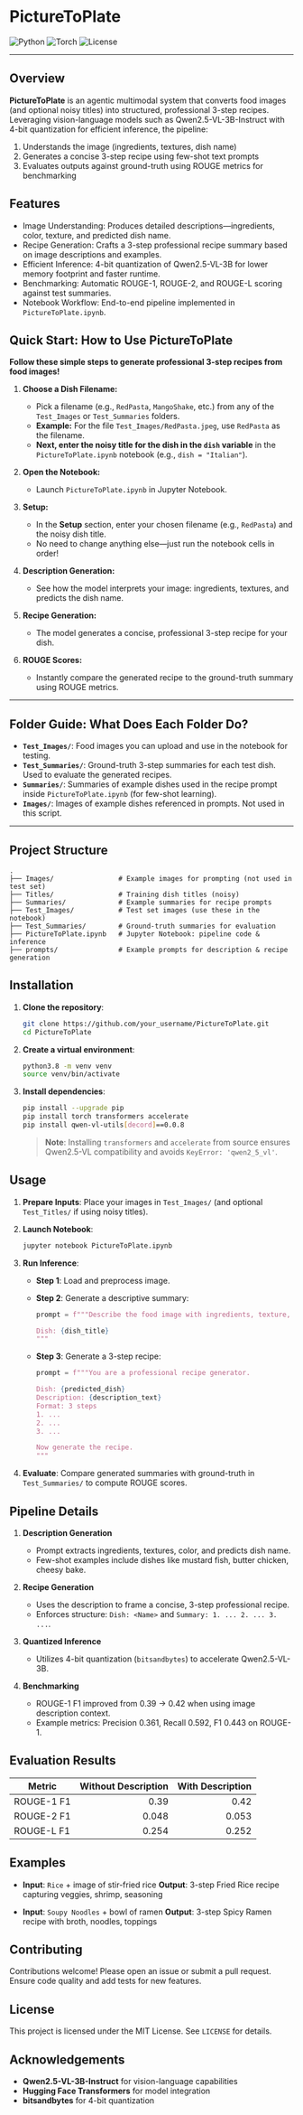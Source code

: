 # PictureToPlate

![Python](https://img.shields.io/badge/Python-3.8%2B-blue) ![Torch](https://img.shields.io/badge/torch-1.12.0+-red) ![License](https://img.shields.io/badge/license-MIT-green)

---

## Overview

**PictureToPlate** is an agentic multimodal system that converts food images (and optional noisy titles) into structured, professional 3-step recipes. Leveraging vision-language models such as Qwen2.5-VL-3B-Instruct with 4-bit quantization for efficient inference, the pipeline:
1. Understands the image (ingredients, textures, dish name)  
2. Generates a concise 3-step recipe using few-shot text prompts  
3. Evaluates outputs against ground-truth using ROUGE metrics for benchmarking  

## Features

- Image Understanding: Produces detailed descriptions—ingredients, color, texture, and predicted dish name.  
- Recipe Generation: Crafts a 3-step professional recipe summary based on image descriptions and examples.  
- Efficient Inference: 4-bit quantization of Qwen2.5-VL-3B for lower memory footprint and faster runtime.  
- Benchmarking: Automatic ROUGE-1, ROUGE-2, and ROUGE-L scoring against test summaries.  
- Notebook Workflow: End-to-end pipeline implemented in `PictureToPlate.ipynb`.  

## Quick Start: How to Use PictureToPlate

**Follow these simple steps to generate professional 3-step recipes from food images!**

1. **Choose a Dish Filename:**
   - Pick a filename (e.g., `RedPasta`, `MangoShake`, etc.) from any of the `Test_Images` or `Test_Summaries` folders.
   - **Example:** For the file `Test_Images/RedPasta.jpeg`, use `RedPasta` as the filename.
   - **Next, enter the noisy title for the dish in the `dish` variable** in the `PictureToPlate.ipynb` notebook (e.g., `dish = "Italian"`).

2. **Open the Notebook:**
   - Launch `PictureToPlate.ipynb` in Jupyter Notebook.

3. **Setup:**
   - In the **Setup** section, enter your chosen filename (e.g., `RedPasta`) and the noisy dish title.
   - No need to change anything else—just run the notebook cells in order!

4. **Description Generation:**
   - See how the model interprets your image: ingredients, textures, and predicts the dish name.

5. **Recipe Generation:**
   - The model generates a concise, professional 3-step recipe for your dish.

6. **ROUGE Scores:**
   - Instantly compare the generated recipe to the ground-truth summary using ROUGE metrics.

---

## Folder Guide: What Does Each Folder Do?

- **`Test_Images/`**: Food images you can upload and use in the notebook for testing.
- **`Test_Summaries/`**: Ground-truth 3-step summaries for each test dish. Used to evaluate the generated recipes.
- **`Summaries/`**: Summaries of example dishes used in the recipe prompt inside `PictureToPlate.ipynb` (for few-shot learning).
- **`Images/`**: Images of example dishes referenced in prompts. Not used in this script.

---

## Project Structure

```plaintext
.
├── Images/                # Example images for prompting (not used in test set)
├── Titles/                # Training dish titles (noisy)
├── Summaries/             # Example summaries for recipe prompts
├── Test_Images/           # Test set images (use these in the notebook)
├── Test_Summaries/        # Ground-truth summaries for evaluation
├── PictureToPlate.ipynb   # Jupyter Notebook: pipeline code & inference
├── prompts/               # Example prompts for description & recipe generation
```

## Installation

1. **Clone the repository**:

   ```bash
   git clone https://github.com/your_username/PictureToPlate.git
   cd PictureToPlate
   ```

2. **Create a virtual environment**:

   ```bash
   python3.8 -m venv venv
   source venv/bin/activate
   ```

3. **Install dependencies**:

   ```bash
   pip install --upgrade pip
   pip install torch transformers accelerate
   pip install qwen-vl-utils[decord]==0.0.8
   ```

   > **Note**: Installing `transformers` and `accelerate` from source ensures Qwen2.5-VL compatibility and avoids `KeyError: 'qwen2_5_vl'`.

## Usage

1. **Prepare Inputs**: Place your images in `Test_Images/` (and optional `Test_Titles/` if using noisy titles).
2. **Launch Notebook**:

   ```bash
   jupyter notebook PictureToPlate.ipynb
   ```
3. **Run Inference**:

   * **Step 1**: Load and preprocess image.
   * **Step 2**: Generate a descriptive summary:

     ```python
     prompt = f"""Describe the food image with ingredients, texture, etc.

     Dish: {dish_title}
     """
     ```
   * **Step 3**: Generate a 3-step recipe:

     ```python
     prompt = f"""You are a professional recipe generator.

     Dish: {predicted_dish}
     Description: {description_text}
     Format: 3 steps
     1. ...
     2. ...
     3. ...

     Now generate the recipe.
     """
     ```
4. **Evaluate**: Compare generated summaries with ground-truth in `Test_Summaries/` to compute ROUGE scores.

## Pipeline Details

1. **Description Generation**

   * Prompt extracts ingredients, textures, color, and predicts dish name.
   * Few-shot examples include dishes like mustard fish, butter chicken, cheesy bake.

2. **Recipe Generation**

   * Uses the description to frame a concise, 3-step professional recipe.
   * Enforces structure: `Dish: <Name>` and `Summary: 1. ... 2. ... 3. ...`.

3. **Quantized Inference**

   * Utilizes 4-bit quantization (`bitsandbytes`) to accelerate Qwen2.5-VL-3B.

4. **Benchmarking**

   * ROUGE-1 F1 improved from 0.39 → 0.42 when using image description context.
   * Example metrics: Precision 0.361, Recall 0.592, F1 0.443 on ROUGE-1.

## Evaluation Results

| Metric     | Without Description | With Description |
| ---------- | ------------------: | ---------------: |
| ROUGE-1 F1 |                0.39 |             0.42 |
| ROUGE-2 F1 |               0.048 |            0.053 |
| ROUGE-L F1 |               0.254 |            0.252 |

## Examples

* **Input**: `Rice` + image of stir-fried rice
  **Output**: 3-step Fried Rice recipe capturing veggies, shrimp, seasoning

* **Input**: `Soupy Noodles` + bowl of ramen
  **Output**: 3-step Spicy Ramen recipe with broth, noodles, toppings

## Contributing

Contributions welcome! Please open an issue or submit a pull request. Ensure code quality and add tests for new features.

## License

This project is licensed under the MIT License. See `LICENSE` for details.

## Acknowledgements

* **Qwen2.5-VL-3B-Instruct** for vision-language capabilities
* **Hugging Face Transformers** for model integration
* **bitsandbytes** for 4-bit quantization
